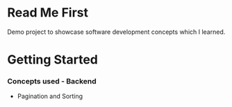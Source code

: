 # Read Me First
Demo project to showcase software development concepts which I learned.

# Getting Started
### Concepts used - Backend
- Pagination and Sorting
